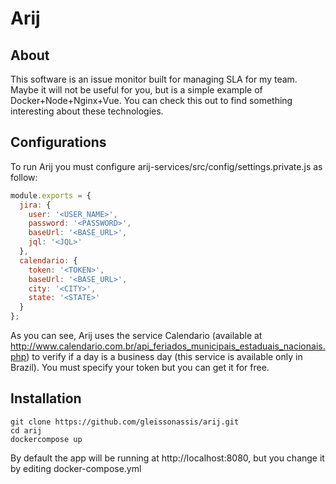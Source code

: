 # Arij

## About

This software is an issue monitor built for managing SLA for my team. Maybe it will not be
useful for you, but is a simple example of Docker+Node+Nginx+Vue. You can check this out to find
something interesting about these technologies.

## Configurations

To run Arij you must configure arij-services/src/config/settings.private.js as follow:

```javascript
module.exports = {
  jira: {
    user: '<USER_NAME>',
    password: '<PASSWORD>',
    baseUrl: '<BASE_URL>',
    jql: '<JQL>'
  },
  calendario: {
    token: '<TOKEN>',
    baseUrl: '<BASE_URL>',
    city: '<CITY>',
    state: '<STATE>'
  }
};
```

As you can see, Arij uses the service Calendario (available at http://www.calendario.com.br/api_feriados_municipais_estaduais_nacionais.php) to verify if a day is a business day (this service is available only in Brazil). You must specify your token but you can get it for free.

## Installation
```
git clone https://github.com/gleissonassis/arij.git
cd arij
dockercompose up
```

By default the app will be running at http://localhost:8080, but you change it by editing
docker-compose.yml
